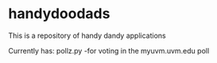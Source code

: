 # handydoodads
This is a repository of handy dandy applications

Currently has:
  pollz.py 
     -for voting in the myuvm.uvm.edu poll
     
